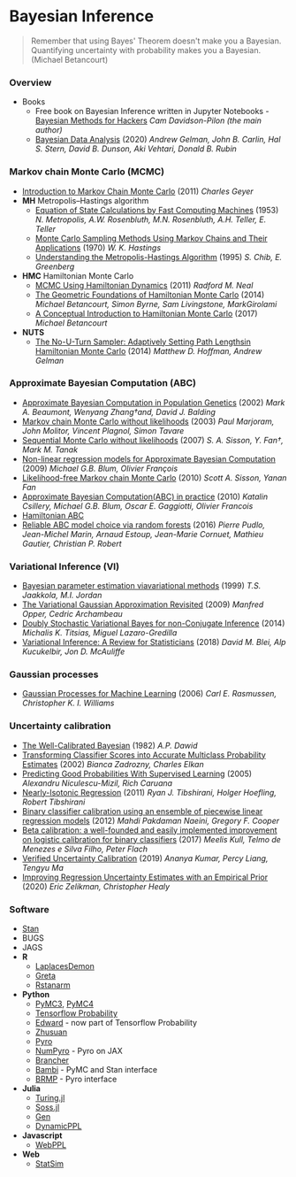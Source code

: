 # Bayesian Inference
> Remember that using Bayes' Theorem doesn't make you a Bayesian. Quantifying uncertainty with probability makes you a Bayesian. (Michael Betancourt)

### Overview
- Books
  - Free book on Bayesian Inference written in Jupyter Notebooks - [Bayesian Methods for Hackers](https://nbviewer.jupyter.org/github/CamDavidsonPilon/Probabilistic-Programming-and-Bayesian-Methods-for-Hackers/tree/master/) *Cam Davidson-Pilon (the main author)*
  - [Bayesian Data Analysis](http://www.stat.columbia.edu/~gelman/book/BDA3.pdf) (2020) *Andrew Gelman, John B. Carlin, Hal S. Stern, David B. Dunson, Aki Vehtari, Donald B. Rubin*

### Markov chain Monte Carlo (MCMC)
  - [Introduction to Markov Chain Monte Carlo](http://mcmchandbook.net/HandbookChapter1.pdf) (2011) *Charles Geyer*
- **MH** Metropolis–Hastings algorithm
  - [Equation of State Calculations by Fast Computing Machines](https://people.umass.edu/bvs/The_1953_paper.pdf) (1953) *N. Metropolis, A.W. Rosenbluth, M.N. Rosenbluth, A.H. Teller, E. Teller*
  - [Monte Carlo Sampling Methods Using Markov Chains and Their Applications](http://www2.stat.duke.edu/~scs/Courses/Stat376/Papers/Basic/Hastings1970.pdf) (1970) *W. K. Hastings*
  - [Understanding the Metropolis-Hastings Algorithm](https://www4.stat.ncsu.edu/~wilson/bayes/ChibGreenberg95.pdf) (1995) *S. Chib, E. Greenberg*
- **HMC** Hamiltonian Monte Carlo
  - [MCMC Using Hamiltonian Dynamics](http://www.mcmchandbook.net/HandbookChapter5.pdf) (2011) *Radford M. Neal*
  - [The Geometric Foundations of Hamiltonian Monte Carlo](https://arxiv.org/pdf/1410.5110.pdf) (2014) *Michael Betancourt, Simon Byrne, Sam Livingstone, MarkGirolami*
  - [A Conceptual Introduction to Hamiltonian Monte Carlo](https://arxiv.org/pdf/1701.02434) (2017) *Michael Betancourt*
- **NUTS**
  - [The No-U-Turn Sampler:  Adaptively Setting Path Lengthsin Hamiltonian Monte Carlo](http://www.stat.columbia.edu/~gelman/research/published/nuts.pdf) (2014) *Matthew D. Hoffman, Andrew Gelman*

### Approximate Bayesian Computation (ABC)
  - [Approximate Bayesian Computation in Population Genetics](https://people.eecs.berkeley.edu/~jordan/sail/readings/beaumont-zhang-balding.pdf) (2002) *Mark A. Beaumont, Wenyang Zhang†and, David J. Balding*
  - [Markov chain Monte Carlo without likelihoods](https://people.eecs.berkeley.edu/~jordan/sail/readings/marjoram-etal.pdf) (2003) *Paul Marjoram, John Molitor, Vincent Plagnol, Simon Tavare*
  - [Sequential Monte Carlo without likelihoods](https://people.eecs.berkeley.edu/~jordan/sail/readings/sisson-fan-tanaka.pdf) (2007) *S. A. Sisson, Y. Fan†, Mark M. Tanak*
  - [Non-linear regression models for Approximate Bayesian Computation](https://static.springer.com/sgw/documents/1384032/application/pdf/art%25253A10.1007%25252Fs11222-009-9116-0.pdf) (2009) *Michael G.B. Blum, Olivier François*
  - [Likelihood-free Markov chain Monte Carlo](https://arxiv.org/pdf/1001.2058.pdf) (2010) *Scott A. Sisson, Yanan Fan*
  - [Approximate Bayesian Computation(ABC) in practice](http://membres-timc.imag.fr/Olivier.Francois/CsilleryTREE10.pdf) (2010) *Katalin Csillery, Michael G.B. Blum, Oscar E. Gaggiotti, Olivier Francois*
  - [Hamiltonian ABC](https://deepai.org/publication/hamiltonian-abc)
  - [Reliable ABC model choice via random forests](https://academic.oup.com/bioinformatics/article/32/6/859/1744513) (2016) *Pierre Pudlo, Jean-Michel Marin, Arnaud Estoup, Jean-Marie Cornuet, Mathieu Gautier, Christian P. Robert*

### Variational Inference (VI)
  - [Bayesian parameter estimation viavariational methods](http://www2.stat.duke.edu/~scs/Courses/Stat376/Papers/Variational/JaakkolaJordan2000.pdf) (1999) *T.S. Jaakkola, M.I. Jordan*
  - [The Variational Gaussian Approximation Revisited](http://www0.cs.ucl.ac.uk/staff/C.Archambeau/publ/neco_mo09_web.pdf) (2009) *Manfred Opper, Cedric Archambeau*
  - [Doubly Stochastic Variational Bayes for non-Conjugate Inference](http://proceedings.mlr.press/v32/titsias14.pdf) (2014) *Michalis K. Titsias, Miguel Lazaro-Gredilla*
  - [Variational Inference: A Review for Statisticians](https://arxiv.org/pdf/1601.00670.pdf) (2018) *David M. Blei, Alp Kucukelbir, Jon D. McAuliffe*

### Gaussian processes
  - [Gaussian Processes for Machine Learning](http://www.gaussianprocess.org/gpml/chapters/RW.pdf) (2006) *Carl E. Rasmussen, Christopher K. I. Williams*

### Uncertainty calibration
  - [The Well-Calibrated Bayesian](http://fitelson.org/seminar/dawid.pdf) (1982) *A.P. Dawid*
  - [Transforming Classifier Scores into Accurate Multiclass Probability Estimates](https://www.researchgate.net/publication/2571315_Transforming_Classifier_Scores_into_Accurate_Multiclass_Probability_Estimates) (2002) *Bianca Zadrozny, Charles Elkan*
  - [Predicting Good Probabilities With Supervised Learning](https://www.cs.cornell.edu/~alexn/papers/calibration.icml05.crc.rev3.pdf) (2005) *Alexandru Niculescu-Mizil, Rich Caruana*
  - [Nearly-Isotonic Regression](http://www.stat.cmu.edu/~ryantibs/papers/neariso.pdf) (2011) *Ryan J. Tibshirani, Holger Hoefling, Robert Tibshirani*
  - [Binary classifier calibration using an ensemble of piecewise linear regression models](https://www.dbmi.pitt.edu/sites/default/files/Naeini_0.pdf) (2012) *Mahdi Pakdaman Naeini, Gregory F. Cooper*
  - [Beta calibration: a well-founded and easily implemented improvement on logistic calibration for binary classifiers](https://research-information.bris.ac.uk/files/106625004/2017_aistats_beta_calibration_camera_ready.pdf) (2017) *Meelis Kull, Telmo de Menezes e Silva Filho, Peter Flach*
  - [Verified Uncertainty Calibration](https://papers.nips.cc/paper/8635-verified-uncertainty-calibration.pdf) (2019) *Ananya Kumar, Percy Liang, Tengyu Ma*
  - [Improving Regression Uncertainty Estimates with an Empirical Prior](https://arxiv.org/pdf/2005.12496.pdf) (2020) *Eric Zelikman, Christopher Healy*

### Software
  - [Stan](https://mc-stan.org/)
  - BUGS
  - JAGS
- **R**
  - [LaplacesDemon](https://cran.r-project.org/web/packages/LaplacesDemon/index.html)
  - [Greta](https://greta-stats.org/index.html)
  - [Rstanarm](https://cran.r-project.org/web/packages/rstanarm/)
- **Python**
  - [PyMC3](https://github.com/pymc-devs/pymc3), [PyMC4](https://github.com/pymc-devs/pymc4)
  - [Tensorflow Probability](https://github.com/tensorflow/probability)
  - [Edward](http://edwardlib.org/) - now part of Tensorflow Probability
  - [Zhusuan](https://zhusuan.readthedocs.io/en/latest/)
  - [Pyro](https://pyro.ai/)
  - [NumPyro](https://github.com/pyro-ppl/numpyro) - Pyro on JAX
  - [Brancher](https://brancher.org)
  - [Bambi](https://github.com/bambinos/bambi) - PyMC and Stan interface
  - [BRMP](https://github.com/pyro-ppl/brmp) - Pyro interface
- **Julia**
  - [Turing.jl](https://github.com/TuringLang/Turing.jl)
  - [Soss.jl](https://github.com/cscherrer/Soss.jl)
  - [Gen](https://www.gen.dev/)
  - [DynamicPPL](https://github.com/TuringLang/DynamicPPL.jl)
- **Javascript**
  - [WebPPL](https://github.com/probmods/webppl)
- **Web**
  - [StatSim](https://statsim.com/)
